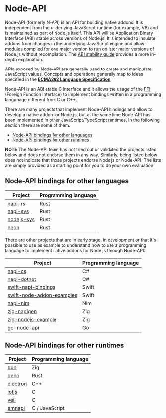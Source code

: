 # Node-API

Node-API (formerly N-API) is an API for building native addons. It is
independent from the underlying JavaScript runtime (for example, V8) and is
maintained as part of Node.js itself. This API will be Application Binary
Interface (ABI) stable across versions of Node.js. It is intended to insulate
addons from changes in the underlying JavaScript engine and allow modules
compiled for one major version to run on later major versions of Node.js
without recompilation. The [ABI stability guide][] provides a more in-depth
explanation.

APIs exposed by Node-API are generally used to create and manipulate JavaScript
values. Concepts and operations generally map to ideas specified in the
**[ECMA262 Language Specification][]**.

Node-API is an ABI stable C interface and it allows the usage of the [FFI][]
(Foreign Function Interface) to implement bindings written in a programming
langunage different from C or C++.

There are many projects that implement Node-API bindings and allow to develop
a native addon for Node.js, but at the same time  Node-API has been implemented
in other JavaScript/TypeScript runtimes. In the following section there are
some of them.

- [Node-API bindings for other languages](#languages)
- [Node-API bindings for other runtimes](#runtimes)

**NOTE** The Node-API team has not tried out or validated the projects listed
below and does not endorse them in any way. Similarly, being listed below does
not indicate that those projects endorse Node.js or Node-API.
The lists are simply provided as a starting point for you to do your own evaluation.

<a name="#languages"></a>

## Node-API bindings for other languages

|Project | Programming language|
|--------|---------------------|
|[napi-rs](https://github.com/napi-rs/napi-rs)| Rust|
|[napi-sys](https://github.com/napi-rs/napi-sys)| Rust|
|[nodejs-sys](https://github.com/elmarx/nodejs-sys)| Rust|
|[neon](https://github.com/neon-bindings/neon)| Rust|

There are other projects that are in early stage, in development or that
it's possible to use as example to understand how to use a programming
language to implement native addons for Node.js through Node-API:

|Project | Programming language|
|--------|---------------------|
|[napi-cs](https://github.com/EYHN/napi-cs)| C#|
|[napi-dotnet](https://github.com/jasongin/napi-dotnet)| C#|
|[swift-napi-bindings](https://github.com/LinusU/swift-napi-bindings)| Swift|
|[swift-node-addon-examples](https://github.com/LinusU/swift-node-addon-examples)| Swift|
|[napi-nim](https://github.com/andi23rosca/napi-nim)| Nim|
|[zig-napigen](https://github.com/cztomsik/zig-napigen)|Zig|
|[zig-nodejs-example](zig-nodejs-example)| Zig|
|[go-node-api](https://github.com/napi-bindings/go-node-api)| Go|

<a name="#runtimes"></a>

## Node-API bindings for other runtimes

|Project | Programming language|
|--------|---------------------|
|[bun](https://github.com/oven-sh/bun)| Zig|
|[deno](https://github.com/denoland/deno)| Rust|
|[electron](https://github.com/electron/electron)| C++|
|[iotjs](https://github.com/jerryscript-project/iotjs)| C|
|[veil](https://github.com/lightsourceengine/veil)| C|
|[emnapi](https://github.com/toyobayashi/emnapi)| C / JavaScript|

[ABI stability guide]: https://nodejs.org/en/docs/guides/abi-stability/
[ECMA262 Language Specification]: https://tc39.es/ecma262/
[FFI]: https://en.wikipedia.org/wiki/Foreign_function_interface
